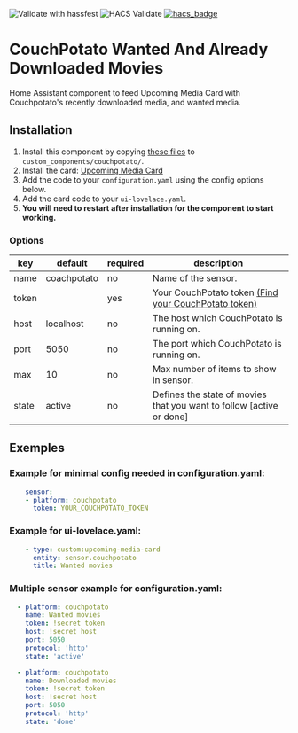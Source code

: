 ![Validate with hassfest](https://github.com/youdroid/home-assistant-couchpotato/workflows/Validate%20with%20hassfest/badge.svg)
![HACS Validate](https://github.com/youdroid/home-assistant-couchpotato/workflows/HACS%20Validate/badge.svg)
[![hacs_badge](https://img.shields.io/badge/HACS-Default-orange.svg)](https://github.com/custom-components/hacs)

# CouchPotato Wanted And Already Downloaded Movies

Home Assistant component to feed Upcoming Media Card with Couchpotato's recently downloaded media, and wanted media.

## Installation
1. Install this component by copying [these files](https://github.com/youdroid/home-assistant-couchpotato/tree/master/custom_components/couchpotato) to `custom_components/couchpotato/`.
2. Install the card: [Upcoming Media Card](https://github.com/custom-cards/upcoming-media-card)
3. Add the code to your `configuration.yaml` using the config options below.
4. Add the card code to your `ui-lovelace.yaml`. 
5. **You will need to restart after installation for the component to start working.**

### Options

| key | default | required | description
| --- | --- | --- | ---
| name | coachpotato | no | Name of the sensor.
| token | | yes | Your CouchPotato token [(Find your CouchPotato token)](https://github.com/youdroid/home-assistant-couchpotato/wiki/Get-your-CouchPotato-Token)
| host | localhost | no | The host which CouchPotato is running on.
| port | 5050 | no | The port which CouchPotato is running on.
| max | 10 | no | Max number of items to show in sensor.
| state | active | no | Defines the state of movies that you want to follow [active or done]

## Exemples

### Example for minimal config needed in configuration.yaml:
```yaml
    sensor:
    - platform: couchpotato
      token: YOUR_COUCHPOTATO_TOKEN
```
### Example for ui-lovelace.yaml:
```yaml
    - type: custom:upcoming-media-card
      entity: sensor.couchpotato
      title: Wanted movies
```
### Multiple sensor example for configuration.yaml:
```yaml
  - platform: couchpotato
    name: Wanted movies
    token: !secret token
    host: !secret host
    port: 5050
    protocol: 'http'
    state: 'active'

  - platform: couchpotato
    name: Downloaded movies
    token: !secret token
    host: !secret host
    port: 5050
    protocol: 'http'
    state: 'done'
```